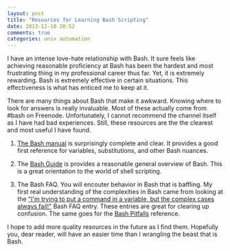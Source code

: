 ```yaml
---
layout: post
title: "Resources for Learning Bash Scripting"
date: 2013-12-10 20:52
comments: true
categories: unix automation
---
```


I have an intense love-hate relationship with Bash.
It sure feels like achieving reasonable proficiency at Bash has been
the hardest and most frustrating thing in my professional career thus
far. Yet, it is extremely rewarding. Bash is extremely effective in
certain situations. This effectiveness is what has enticed me to keep
at it.

There are many things about Bash that make it awkward. Knowing where
to look for answers is really invaluable. Most of these actually come
from #bash on Freenode. Unfortunately, I cannot recommend the channel
itself as I have had bad experiences. Still, these resources are the
the clearest and most useful I have found.


1. [The Bash manual](http://www.gnu.org/software/bash/manual/bash.html)
   is surprisingly complete and clear. It provides a good first
   reference for variables, substitutions, and other Bash nuances.

2. The
   [Bash Guide](http://mywiki.wooledge.org/BashGuide)
   is provides a reasonable general overview of Bash. This is a great
   orientation to the world of shell scripting.

2. The Bash FAQ. You will encouter behavior in Bash that is
   baffling. My first real understanding of the complexities in Bash
   came from looking at the
   ["I'm trying to put a command in a variable, but the complex cases always fail!"](http://mywiki.wooledge.org/BashFAQ/050)
   Bash FAQ entry. These entries are great for clearing up
   confusion. The same goes for the
   [Bash Pitfalls](http://mywiki.wooledge.org/BashPitfalls)
   reference.

I hope to add more quality resources in the future as I find
them. Hopefully you, dear reader, will have an easier time than I
wrangling the beast that is Bash.
